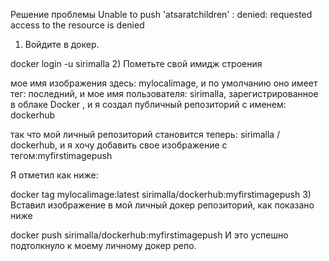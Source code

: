 Решение проблемы Unable to push 'atsaratchildren' : denied: requested access to the resource is denied

1) Войдите в докер.

docker login -u sirimalla
2) Пометьте свой имидж строения

мое имя изображения здесь: mylocalimage, и по умолчанию оно имеет тег: последний,
и мое имя пользователя: sirimalla, зарегистрированное в облаке Docker , и я создал публичный репозиторий с именем: dockerhub

так что мой личный репозиторий становится теперь: sirimalla / dockerhub, и я хочу добавить свое изображение с тегом:myfirstimagepush

Я отметил как ниже:

docker tag mylocalimage:latest sirimalla/dockerhub:myfirstimagepush
3) Вставил изображение в мой личный докер репозиторий, как показано ниже

docker push sirimalla/dockerhub:myfirstimagepush
И это успешно подтолкнуло к моему личному докер репо.

